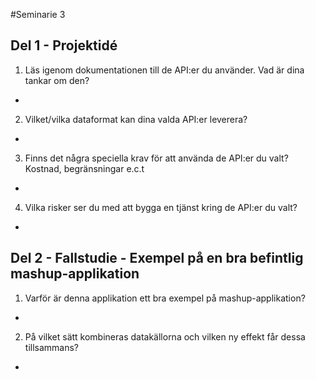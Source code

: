#Seminarie 3

## Del 1 - Projektidé 

1. Läs igenom dokumentationen till de API:er du använder. Vad är dina tankar om den?
 - 
2. Vilket/vilka dataformat kan dina valda API:er leverera?
 - 
3. Finns det några speciella krav för att använda de API:er du valt? Kostnad, begränsningar e.c.t 
 - 
4. Vilka risker ser du med att bygga en tjänst kring de API:er du valt?
 - 
 
## Del 2 - Fallstudie - Exempel på en bra befintlig mashup-applikation

1. Varför är denna applikation ett bra exempel på mashup-applikation?
 -
2. På vilket sätt kombineras datakällorna och vilken ny effekt får dessa tillsammans?
 - 
